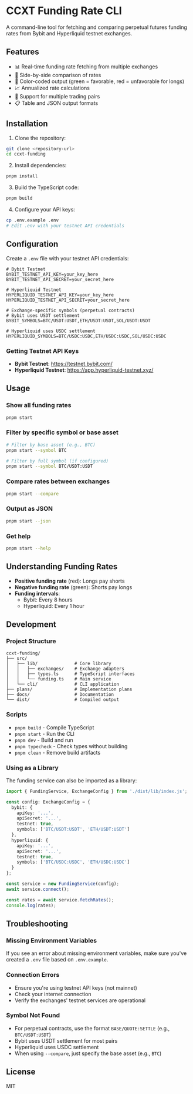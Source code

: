 # CCXT Funding Rate CLI

A command-line tool for fetching and comparing perpetual futures funding rates from Bybit and Hyperliquid testnet exchanges.

## Features

- 📊 Real-time funding rate fetching from multiple exchanges
- 🔄 Side-by-side comparison of rates
- 🎨 Color-coded output (green = favorable, red = unfavorable for longs)
- 📈 Annualized rate calculations
- 🔧 Support for multiple trading pairs
- 📋 Table and JSON output formats

## Installation

1. Clone the repository:
```bash
git clone <repository-url>
cd ccxt-funding
```

2. Install dependencies:
```bash
pnpm install
```

3. Build the TypeScript code:
```bash
pnpm build
```

4. Configure your API keys:
```bash
cp .env.example .env
# Edit .env with your testnet API credentials
```

## Configuration

Create a `.env` file with your testnet API credentials:

```env
# Bybit Testnet
BYBIT_TESTNET_API_KEY=your_key_here
BYBIT_TESTNET_API_SECRET=your_secret_here

# Hyperliquid Testnet
HYPERLIQUID_TESTNET_API_KEY=your_key_here
HYPERLIQUID_TESTNET_API_SECRET=your_secret_here

# Exchange-specific symbols (perpetual contracts)
# Bybit uses USDT settlement
BYBIT_SYMBOLS=BTC/USDT:USDT,ETH/USDT:USDT,SOL/USDT:USDT

# Hyperliquid uses USDC settlement
HYPERLIQUID_SYMBOLS=BTC/USDC:USDC,ETH/USDC:USDC,SOL/USDC:USDC
```

### Getting Testnet API Keys

- **Bybit Testnet**: https://testnet.bybit.com/
- **Hyperliquid Testnet**: https://app.hyperliquid-testnet.xyz/

## Usage

### Show all funding rates
```bash
pnpm start
```

### Filter by specific symbol or base asset
```bash
# Filter by base asset (e.g., BTC)
pnpm start --symbol BTC

# Filter by full symbol (if configured)
pnpm start --symbol BTC/USDT:USDT
```

### Compare rates between exchanges
```bash
pnpm start --compare
```

### Output as JSON
```bash
pnpm start --json
```

### Get help
```bash
pnpm start --help
```

## Understanding Funding Rates

- **Positive funding rate** (red): Longs pay shorts
- **Negative funding rate** (green): Shorts pay longs
- **Funding intervals**:
  - Bybit: Every 8 hours
  - Hyperliquid: Every 1 hour

## Development

### Project Structure
```
ccxt-funding/
├── src/
│   ├── lib/              # Core library
│   │   ├── exchanges/    # Exchange adapters
│   │   ├── types.ts      # TypeScript interfaces
│   │   └── funding.ts    # Main service
│   └── cli/              # CLI application
├── plans/                # Implementation plans
├── docs/                 # Documentation
└── dist/                 # Compiled output
```

### Scripts
- `pnpm build` - Compile TypeScript
- `pnpm start` - Run the CLI
- `pnpm dev` - Build and run
- `pnpm typecheck` - Check types without building
- `pnpm clean` - Remove build artifacts

### Using as a Library

The funding service can also be imported as a library:

```typescript
import { FundingService, ExchangeConfig } from './dist/lib/index.js';

const config: ExchangeConfig = {
  bybit: { 
    apiKey: '...', 
    apiSecret: '...', 
    testnet: true,
    symbols: ['BTC/USDT:USDT', 'ETH/USDT:USDT']
  },
  hyperliquid: { 
    apiKey: '...', 
    apiSecret: '...', 
    testnet: true,
    symbols: ['BTC/USDC:USDC', 'ETH/USDC:USDC']
  }
};

const service = new FundingService(config);
await service.connect();

const rates = await service.fetchRates();
console.log(rates);
```

## Troubleshooting

### Missing Environment Variables
If you see an error about missing environment variables, make sure you've created a `.env` file based on `.env.example`.

### Connection Errors
- Ensure you're using testnet API keys (not mainnet)
- Check your internet connection
- Verify the exchanges' testnet services are operational

### Symbol Not Found
- For perpetual contracts, use the format `BASE/QUOTE:SETTLE` (e.g., `BTC/USDT:USDT`)
- Bybit uses USDT settlement for most pairs
- Hyperliquid uses USDC settlement
- When using `--compare`, just specify the base asset (e.g., `BTC`)

## License

MIT
